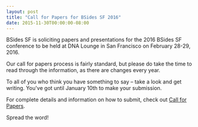 ```yaml
---
layout: post
title: "Call for Papers for BSides SF 2016"
date: 2015-11-30T00:00:00-08:00
---
```


BSides SF is soliciting papers and presentations for the 2016 BSides SF conference to be held at DNA Lounge in San Francisco on February 28-29, 2016.

Our call for papers process is fairly standard, but please do take the time to read through the information, as there are changes every year.

To all of you who think you have something to say – take a look and get writing. You've got until January 10th to make your submission.

For complete details and information on how to submit, check out [Call for Papers](/cfp.html).

Spread the word!
